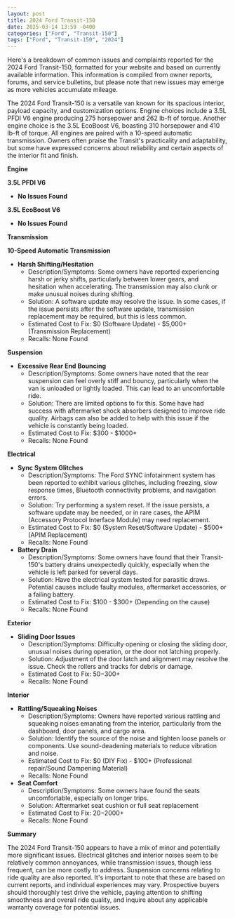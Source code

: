 ```yaml
---
layout: post
title: 2024 Ford Transit-150
date: 2025-03-14 13:59 -0400
categories: ["Ford", "Transit-150"]
tags: ["Ford", "Transit-150", "2024"]
---
```

Here's a breakdown of common issues and complaints reported for the 2024 Ford Transit-150, formatted for your website and based on currently available information. This information is compiled from owner reports, forums, and service bulletins, but please note that new issues may emerge as more vehicles accumulate mileage.

The 2024 Ford Transit-150 is a versatile van known for its spacious interior, payload capacity, and customization options. Engine choices include a 3.5L PFDI V6 engine producing 275 horsepower and 262 lb-ft of torque. Another engine choice is the 3.5L EcoBoost V6, boasting 310 horsepower and 410 lb-ft of torque. All engines are paired with a 10-speed automatic transmission. Owners often praise the Transit's practicality and adaptability, but some have expressed concerns about reliability and certain aspects of the interior fit and finish.

**Engine**

**3.5L PFDI V6**

*   **No Issues Found**

**3.5L EcoBoost V6**

*   **No Issues Found**

**Transmission**

**10-Speed Automatic Transmission**

*   **Harsh Shifting/Hesitation**
    *   Description/Symptoms: Some owners have reported experiencing harsh or jerky shifts, particularly between lower gears, and hesitation when accelerating. The transmission may also clunk or make unusual noises during shifting.
    *   Solution: A software update may resolve the issue. In some cases, if the issue persists after the software update, transmission replacement may be required, but this is less common.
    *   Estimated Cost to Fix: $0 (Software Update) - $5,000+ (Transmission Replacement)
    *   Recalls: None Found

**Suspension**

*   **Excessive Rear End Bouncing**
    *   Description/Symptoms: Some owners have noted that the rear suspension can feel overly stiff and bouncy, particularly when the van is unloaded or lightly loaded. This can lead to an uncomfortable ride.
    *   Solution: There are limited options to fix this. Some have had success with aftermarket shock absorbers designed to improve ride quality. Airbags can also be added to help with this issue if the vehicle is constantly being loaded.
    *   Estimated Cost to Fix: $300 - $1000+
    *   Recalls: None Found

**Electrical**

*   **Sync System Glitches**
    *   Description/Symptoms: The Ford SYNC infotainment system has been reported to exhibit various glitches, including freezing, slow response times, Bluetooth connectivity problems, and navigation errors.
    *   Solution: Try performing a system reset. If the issue persists, a software update may be needed, or in rare cases, the APIM (Accessory Protocol Interface Module) may need replacement.
    *   Estimated Cost to Fix: $0 (System Reset/Software Update) - $500+ (APIM Replacement)
    *   Recalls: None Found
*   **Battery Drain**
    *   Description/Symptoms: Some owners have found that their Transit-150's battery drains unexpectedly quickly, especially when the vehicle is left parked for several days.
    *   Solution: Have the electrical system tested for parasitic draws. Potential causes include faulty modules, aftermarket accessories, or a failing battery.
    *   Estimated Cost to Fix: $100 - $300+ (Depending on the cause)
    *   Recalls: None Found

**Exterior**

*   **Sliding Door Issues**
    *   Description/Symptoms: Difficulty opening or closing the sliding door, unusual noises during operation, or the door not latching properly.
    *   Solution: Adjustment of the door latch and alignment may resolve the issue. Check the rollers and tracks for debris or damage.
    *   Estimated Cost to Fix: $50-$300+
    *   Recalls: None Found

**Interior**

*   **Rattling/Squeaking Noises**
    *   Description/Symptoms: Owners have reported various rattling and squeaking noises emanating from the interior, particularly from the dashboard, door panels, and cargo area.
    *   Solution: Identify the source of the noise and tighten loose panels or components. Use sound-deadening materials to reduce vibration and noise.
    *   Estimated Cost to Fix: $0 (DIY Fix) - $100+ (Professional repair/Sound Dampening Material)
    *   Recalls: None Found
*   **Seat Comfort**
    *   Description/Symptoms: Some owners have found the seats uncomfortable, especially on longer trips.
    *   Solution: Aftermarket seat cushion or full seat replacement
    *   Estimated Cost to Fix: $20-$2000+
    *   Recalls: None Found

**Summary**

The 2024 Ford Transit-150 appears to have a mix of minor and potentially more significant issues. Electrical glitches and interior noises seem to be relatively common annoyances, while transmission issues, though less frequent, can be more costly to address. Suspension concerns relating to ride quality are also reported. It's important to note that these are based on current reports, and individual experiences may vary. Prospective buyers should thoroughly test drive the vehicle, paying attention to shifting smoothness and overall ride quality, and inquire about any applicable warranty coverage for potential issues.

